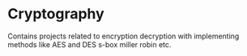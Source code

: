 # Cryptography
Contains projects related to encryption decryption with implementing methods like AES and DES s-box miller robin etc.
